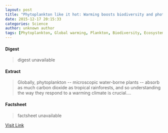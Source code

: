 ```yaml
---
layout: post
title: "Phytoplankton like it hot: Warming boosts biodiversity and photosynthesis in phytoplankton"
date: 2015-12-17 20:15:33
categories: Science
author: unknown author
tags: [Phytoplankton, Global warming, Plankton, Biodiversity, Ecosystem, Carbon dioxide, Ecology, Biology, Natural environment, Environmental science, Systems ecology, Earth sciences, Nature, Biogeochemistry, Physical geography, Oceanography, Environmental social science, Organisms, Habitat, Environmental technology]
---
```



#### Digest
>digest unavailable

#### Extract
>Globally, phytoplankton -- microscopic water-borne plants -- absorb as much carbon dioxide as tropical rainforests, and so understanding the way they respond to a warming climate is crucial....

#### Factsheet
>factsheet unavailable

[Visit Link](http://www.sciencedaily.com/releases/2015/12/151217151533.htm)


